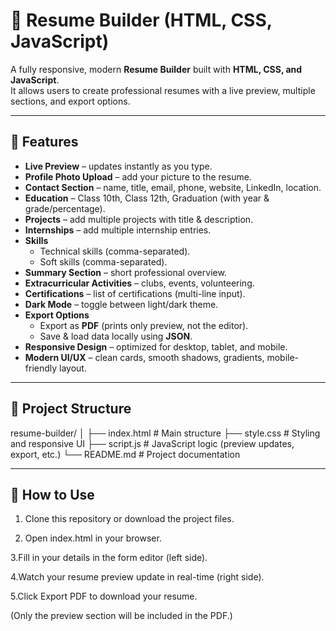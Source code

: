 # 🌟 Resume Builder (HTML, CSS, JavaScript)

A fully responsive, modern **Resume Builder** built with **HTML, CSS, and JavaScript**.  
It allows users to create professional resumes with a live preview, multiple sections, and export options.

---

## 📌 Features

- **Live Preview** – updates instantly as you type.  
- **Profile Photo Upload** – add your picture to the resume.  
- **Contact Section** – name, title, email, phone, website, LinkedIn, location.  
- **Education** – Class 10th, Class 12th, Graduation (with year & grade/percentage).  
- **Projects** – add multiple projects with title & description.  
- **Internships** – add multiple internship entries.  
- **Skills**  
  - Technical skills (comma-separated).  
  - Soft skills (comma-separated).  
- **Summary Section** – short professional overview.  
- **Extracurricular Activities** – clubs, events, volunteering.  
- **Certifications** – list of certifications (multi-line input).  
- **Dark Mode** – toggle between light/dark theme.  
- **Export Options**  
  - Export as **PDF** (prints only preview, not the editor).  
  - Save & load data locally using **JSON**.  
- **Responsive Design** – optimized for desktop, tablet, and mobile.  
- **Modern UI/UX** – clean cards, smooth shadows, gradients, mobile-friendly layout.

---

## 📂 Project Structure

resume-builder/
│
├── index.html # Main structure
├── style.css # Styling and responsive UI
├── script.js # JavaScript logic (preview updates, export, etc.)
└── README.md # Project documentation

---

## 🚀 How to Use

1. Clone this repository or download the project files.


2. Open index.html in your browser.


3.Fill in your details in the form editor (left side).


4.Watch your resume preview update in real-time (right side).


5.Click Export PDF to download your resume.


(Only the preview section will be included in the PDF.)



